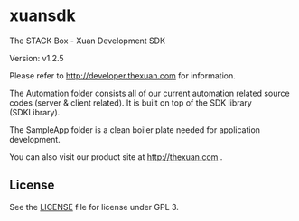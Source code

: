 # xuansdk

The STACK Box - Xuan Development SDK

Version: v1.2.5

Please refer to http://developer.thexuan.com for information.

The Automation folder consists all of our current automation related source codes (server & client related). It is built on top of the SDK library (SDKLibrary).

The SampleApp folder is a clean boiler plate needed for application development.

You can also visit our product site at http://thexuan.com .


## License

See the [LICENSE](LICENSE) file for license under GPL 3.